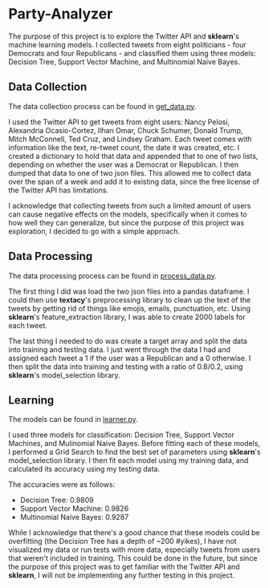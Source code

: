 # Party-Analyzer
The purpose of this project is to explore the Twitter API and **sklearn**'s machine learning models. I collected tweets from
eight politicians - four Democrats and four Republicans - and classified them using three models: Decision Tree, Support Vector
Machine, and Multinomial Naive Bayes.

## Data Collection
The data collection process can be found in [get_data.py](get_data.py).

I used the Twitter API to get tweets from eight users: Nancy Pelosi, Alexandria Ocasio-Cortez, Ilhan Omar, Chuck Schumer,
Donald Trump, Mitch McConnell, Ted Cruz, and Lindsey Graham. Each tweet comes with information like the text, re-tweet count,
the date it was created, etc. I created a dictionary to hold that data and appended that to one of two lists, depending on
whether the user was a Democrat or Republican. I then dumped that data to one of two json files. This allowed me to collect
data over the span of a week and add it to existing data, since the free license of the Twitter API has limitations. 

I acknowledge that collecting tweets from such a limited amount of users can cause negative effects on the models, specifically
when it comes to how well they can generalize, but since the purpose of this project was exploration, I decided to go with a
simple approach.

## Data Processing
The data processing process can be found in [process_data.py](process_data.py).

The first thing I did was load the two json files into a pandas dataframe. I could then use **textacy**'s preprocessing 
library to clean up the text of the tweets by getting rid of things like emojis, emails, punctuation, etc. Using 
**sklearn**'s feature_extraction library, I was able to create 2000 labels for each tweet. 

The last thing I needed to do was create a target array and split the data into training and testing data. I just went 
through the data I had and assigned each tweet a 1 if the user was a Republican and a 0 otherwise. I then split the data into
training and testing with a ratio of 0.8/0.2, using **sklearn**'s model_selection library.

## Learning
The models can be found in [learner.py](learner.py).

I used three models for classification: Decision Tree, Support Vector Machines, and Mulinomial Naive Bayes. Before fitting
each of these models, I performed a Grid Search to find the best set of parameters using **sklearn**'s model_selection
library. I then fit each model using my training data, and calculated its accuracy using my testing data. 

The accuracies were as follows:
- Decision Tree: 0.9809
- Support Vector Machine: 0.9826
- Multinomial Naive Bayes: 0.9287

While I acknowledge that there's a good chance that these models could be overfitting (the Decision Tree has a depth of ~200
#yikes), I have not visualized my data or run tests with more data, especially tweets from users that weren't included in
training. This could be done in the future, but since the purpose of this project was to get familiar with the Twitter API
and **sklearn**, I will not be implementing any further testing in this project.
